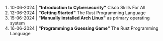 1. 10-06-2024 | **"Introduction to Cybersecurity"** Cisco Skills For All
2. 12-06-2024 | **"Getting Started"** The Rust Programming Language
3. 15-06-2024 | **"Manually installed Arch Linux"** as primary operating system
4. 16-06-2024 | **"Programming a Guessing Game"** The Rust Programming Language
